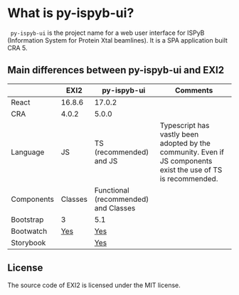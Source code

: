 # What is py-ispyb-ui?

` py-ispyb-ui` is the project name for a web user interface for ISPyB (Information System for Protein Xtal beamlines). It is a SPA application built CRA 5.

## Main differences between py-ispyb-ui and EXI2

|            | EXI2              | py-ispyb-ui                | Comments |
|------------|-------------------|----------------------------|----------|
| React      |  16.8.6           | 17.0.2                     |
| CRA        |  4.0.2          | 5.0.0                    |
| Language   |  JS               | TS (recommended) and JS    | Typescript has vastly been adopted by the community. Even if JS components exist the use of TS is recommended. 
| Components |  Classes          | Functional (recommended) and Classes | 
| Bootstrap  |  3                | 5.1                        |
| Bootwatch  |  [Yes](https://bootswatch.com/)              | [Yes](https://bootswatch.com/)                        |
| Storybook  |                   | [Yes](https://ispyb.gitlab-pages.esrf.fr/py-ispyb-ui/storybook-static/?path=/story/loadingpanel--children-loading-panel)    |




## License

The source code of EXI2 is licensed under the MIT license.
